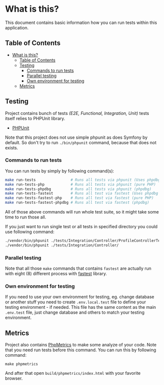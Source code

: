 # What is this?

This document contains basic information how you can run tests within this
application.

## Table of Contents

* [What is this?](#what-is-this)
   * [Table of Contents](#table-of-contents)
   * [Testing](#testing)
      * [Commands to run tests](#commands-to-run-tests)
      * [Parallel testing](#parallel-testing)
      * [Own environment for testing](#own-environment-for-testing)
   * [Metrics](#metrics)

## Testing

Project contains bunch of tests _(E2E, Functional, Integration, Unit)_ tests 
itself relies to PHPUnit library.

* [PHPUnit](https://phpunit.de/)

Note that this project does not use simple phpunit as does Symfony by default.
So don't try to run `./bin/phpunit` command, because that does not exists.

### Commands to run tests

You can run tests by simply by following command(s):

```bash
make run-tests                # Runs all tests via phpunit (Uses phpdbg if that is installed)
make run-tests-php            # Runs all tests via phpunit (pure PHP)
make run-tests-phpdbg         # Runs all tests via phpunit (phpdbg)
make run-tests-fastest        # Runs all test via fastest (Uses phpdbg if that is installed)
make run-tests-fastest-php    # Runs all test via fastest (pure PHP)
make run-tests-fastest-phpdbg # Runs all test via fastest (phpdbg)
```

All of those above commands will run whole test suite, so it might take some
time to run those all.

If you just want to run single test or all tests in specified directory you
could use following command:

```bash
./vendor/bin/phpunit ./tests/Integration/Controller/ProfileControllerTest.php # Just this single test class
./vendor/bin/phpunit ./tests/Integration/Controller/                          # All tests in this directory
```

### Parallel testing

Note that all those `make` commands that contains `fastest` are actually run
with eight (8) different process with [fastest](https://github.com/liuggio/fastest)
library.

### Own environment for testing

If you need to use your own environment for testing, eg. change database or 
another stuff you need to create `.env.local.test` file to define your testing
environment - if needed. This file has the same content as the main `.env.test` 
file, just change database and others to match your testing environment.

## Metrics

Project also contains [PhpMetrics](https://github.com/phpmetrics/phpmetrics)
to make some analyze of your code. Note that you need run tests before this
command. You can run this by following command:

```
make phpmetrics
```

And after that open `build/phpmetrics/index.html` with your favorite browser.
